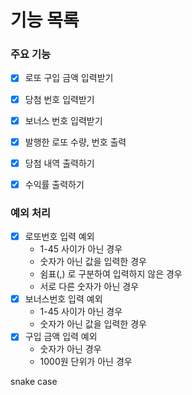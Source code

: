 # 기능 목록

### 주요 기능

- [x] 로또 구입 금액 입력받기
- [x] 당첨 번호 입력받기
- [x] 보너스 번호 입력받기

- [x] 발행한 로또 수량, 번호 출력
- [x] 당첨 내역 출력하기
- [x] 수익률 출력하기

### 예외 처리

- [x] 로또번호 입력 예외
  - 1-45 사이가 아닌 경우
  - 숫자가 아닌 값을 입력한 경우
  - 쉼표(,) 로 구분하여 입력하지 않은 경우
  - 서로 다른 숫자가 아닌 경우
- [x] 보너스번호 입력 예외
  - 1-45 사이가 아닌 경우
  - 숫자가 아닌 값을 입력한 경우
- [x] 구입 금액 입력 예외
  - 숫자가 아닌 경우
  - 1000원 단위가 아닌 경우

snake case
